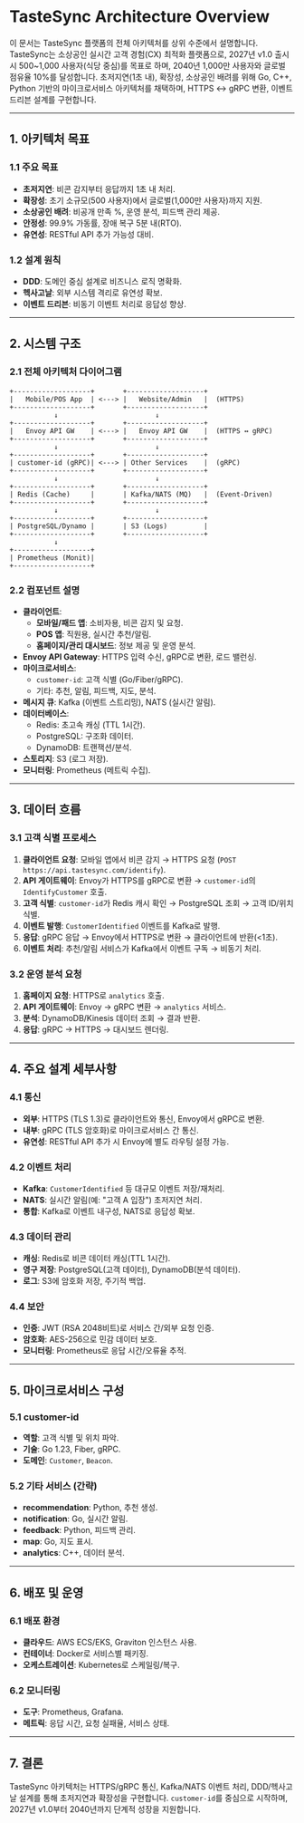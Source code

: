 # TasteSync Architecture Overview

이 문서는 TasteSync 플랫폼의 전체 아키텍처를 상위 수준에서 설명합니다. TasteSync는 소상공인 실시간 고객 경험(CX) 최적화 플랫폼으로, 2027년 v1.0 출시 시 500~1,000 사용자(식당 중심)를 목표로 하며, 2040년 1,000만 사용자와 글로벌 점유율 10%를 달성합니다. 초저지연(1초 내), 확장성, 소상공인 배려를 위해 Go, C++, Python 기반의 마이크로서비스 아키텍처를 채택하며, HTTPS ↔ gRPC 변환, 이벤트 드리븐 설계를 구현합니다.

---

## 1. 아키텍처 목표

### 1.1 주요 목표
- **초저지연**: 비콘 감지부터 응답까지 1초 내 처리.
- **확장성**: 초기 소규모(500 사용자)에서 글로벌(1,000만 사용자)까지 지원.
- **소상공인 배려**: 비공개 만족 %, 운영 분석, 피드백 관리 제공.
- **안정성**: 99.9% 가동률, 장애 복구 5분 내(RTO).
- **유연성**: RESTful API 추가 가능성 대비.

### 1.2 설계 원칙
- **DDD**: 도메인 중심 설계로 비즈니스 로직 명확화.
- **헥사고날**: 외부 시스템 격리로 유연성 확보.
- **이벤트 드리븐**: 비동기 이벤트 처리로 응답성 향상.

---

## 2. 시스템 구조

### 2.1 전체 아키텍처 다이어그램
```
+-------------------+       +-------------------+
|   Mobile/POS App  | <---> |   Website/Admin   |  (HTTPS)
+-------------------+       +-------------------+
           ↓                        ↓
+-------------------+       +-------------------+
|   Envoy API GW    | <---> |   Envoy API GW    |  (HTTPS ↔ gRPC)
+-------------------+       +-------------------+
           ↓                        ↓
+-------------------+       +-------------------+
| customer-id (gRPC)| <---> | Other Services    |  (gRPC)
+-------------------+       +-------------------+
           ↓                        ↓
+-------------------+       +-------------------+
| Redis (Cache)     |       | Kafka/NATS (MQ)   |  (Event-Driven)
+-------------------+       +-------------------+
           ↓                        ↓
+-------------------+       +-------------------+
| PostgreSQL/Dynamo |       | S3 (Logs)         |
+-------------------+       +-------------------+
           ↓
+-------------------+
| Prometheus (Monit)|
+-------------------+
```

### 2.2 컴포넌트 설명
- **클라이언트**:
  - **모바일/패드 앱**: 소비자용, 비콘 감지 및 요청.
  - **POS 앱**: 직원용, 실시간 추천/알림.
  - **홈페이지/관리 대시보드**: 정보 제공 및 운영 분석.
- **Envoy API Gateway**: HTTPS 입력 수신, gRPC로 변환, 로드 밸런싱.
- **마이크로서비스**:
  - `customer-id`: 고객 식별 (Go/Fiber/gRPC).
  - 기타: 추천, 알림, 피드백, 지도, 분석.
- **메시지 큐**: Kafka (이벤트 스트리밍), NATS (실시간 알림).
- **데이터베이스**: 
  - Redis: 초고속 캐싱 (TTL 1시간).
  - PostgreSQL: 구조화 데이터.
  - DynamoDB: 트랜잭션/분석.
- **스토리지**: S3 (로그 저장).
- **모니터링**: Prometheus (메트릭 수집).

---

## 3. 데이터 흐름

### 3.1 고객 식별 프로세스
1. **클라이언트 요청**: 모바일 앱에서 비콘 감지 → HTTPS 요청 (`POST https://api.tastesync.com/identify`).
2. **API 게이트웨이**: Envoy가 HTTPS를 gRPC로 변환 → `customer-id`의 `IdentifyCustomer` 호출.
3. **고객 식별**: `customer-id`가 Redis 캐시 확인 → PostgreSQL 조회 → 고객 ID/위치 식별.
4. **이벤트 발행**: `CustomerIdentified` 이벤트를 Kafka로 발행.
5. **응답**: gRPC 응답 → Envoy에서 HTTPS로 변환 → 클라이언트에 반환(<1초).
6. **이벤트 처리**: 추천/알림 서비스가 Kafka에서 이벤트 구독 → 비동기 처리.

### 3.2 운영 분석 요청
1. **홈페이지 요청**: HTTPS로 `analytics` 호출.
2. **API 게이트웨이**: Envoy → gRPC 변환 → `analytics` 서비스.
3. **분석**: DynamoDB/Kinesis 데이터 조회 → 결과 반환.
4. **응답**: gRPC → HTTPS → 대시보드 렌더링.

---

## 4. 주요 설계 세부사항

### 4.1 통신
- **외부**: HTTPS (TLS 1.3)로 클라이언트와 통신, Envoy에서 gRPC로 변환.
- **내부**: gRPC (TLS 암호화)로 마이크로서비스 간 통신.
- **유연성**: RESTful API 추가 시 Envoy에 별도 라우팅 설정 가능.

### 4.2 이벤트 처리
- **Kafka**: `CustomerIdentified` 등 대규모 이벤트 저장/재처리.
- **NATS**: 실시간 알림(예: "고객 A 입장") 초저지연 처리.
- **통합**: Kafka로 이벤트 내구성, NATS로 응답성 확보.

### 4.3 데이터 관리
- **캐싱**: Redis로 비콘 데이터 캐싱(TTL 1시간).
- **영구 저장**: PostgreSQL(고객 데이터), DynamoDB(분석 데이터).
- **로그**: S3에 암호화 저장, 주기적 백업.

### 4.4 보안
- **인증**: JWT (RSA 2048비트)로 서비스 간/외부 요청 인증.
- **암호화**: AES-256으로 민감 데이터 보호.
- **모니터링**: Prometheus로 응답 시간/오류율 추적.

---

## 5. 마이크로서비스 구성

### 5.1 customer-id
- **역할**: 고객 식별 및 위치 파악.
- **기술**: Go 1.23, Fiber, gRPC.
- **도메인**: `Customer`, `Beacon`.

### 5.2 기타 서비스 (간략)
- **recommendation**: Python, 추천 생성.
- **notification**: Go, 실시간 알림.
- **feedback**: Python, 피드백 관리.
- **map**: Go, 지도 표시.
- **analytics**: C++, 데이터 분석.

---

## 6. 배포 및 운영

### 6.1 배포 환경
- **클라우드**: AWS ECS/EKS, Graviton 인스턴스 사용.
- **컨테이너**: Docker로 서비스별 패키징.
- **오케스트레이션**: Kubernetes로 스케일링/복구.

### 6.2 모니터링
- **도구**: Prometheus, Grafana.
- **메트릭**: 응답 시간, 요청 실패율, 서비스 상태.

---

## 7. 결론
TasteSync 아키텍처는 HTTPS/gRPC 통신, Kafka/NATS 이벤트 처리, DDD/헥사고날 설계를 통해 초저지연과 확장성을 구현합니다. `customer-id`를 중심으로 시작하며, 2027년 v1.0부터 2040년까지 단계적 성장을 지원합니다.